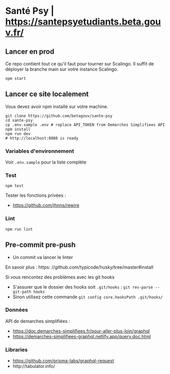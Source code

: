 # Santé Psy | https://santepsyetudiants.beta.gouv.fr/

## Lancer en prod
Ce repo contient tout ce qu'il faut pour tourner sur Scalingo. Il suffit de déployer la branche main sur votre instance Scalingo.

```
npm start
```

## Lancer ce site localement
Vous devez avoir npm installé sur votre machine.

```
git clone https://github.com/betagouv/sante-psy
cd sante-psy
cp .env.sample .env # replace API_TOKEN from Demarches Simplifiees API
npm install
npm run dev
# http://localhost:8080 is ready
```

### Variables d'environnement
Voir `.env.sample` pour la liste complète

### Test
```
npm test
```

Tester les fonctions privées :
* https://github.com/jhnns/rewire

### Lint 
```
npm run lint
```

## Pre-commit pre-push
* Un commit va lancer le linter

En savoir plus : https: //github.com/typicode/husky/tree/master#install

Si vous rencontez des problèmes avec les git hooks
* S'assurer que le dossier des hooks soit `.git/hooks` : `git rev-parse --git-path hooks`
* Sinon utilisez cette commande `git config core.hooksPath .git/hooks/`

### Données
API de demarches simplifiées :
* https://doc.demarches-simplifiees.fr/pour-aller-plus-loin/graphql
* https://demarches-simplifiees-graphql.netlify.app/query.doc.html
### Libraries
* https://github.com/prisma-labs/graphql-request
* <table> http://tabulator.info/
